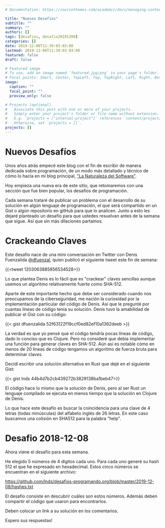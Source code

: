 ```yaml
---
# Documentation: https://sourcethemes.com/academic/docs/managing-content/

title: "Nuevos Desafios"
subtitle: ""
summary: ""
authors: []
tags: [desafios, desafio20191208]
categories: []
date: 2019-12-08T11:39:03-03:00
lastmod: 2019-12-08T11:39:03-03:00
featured: false
draft: false

# Featured image
# To use, add an image named `featured.jpg/png` to your page's folder.
# Focal points: Smart, Center, TopLeft, Top, TopRight, Left, Right, BottomLeft, Bottom, BottomRight.
image:
  caption: ""
  focal_point: ""
  preview_only: false

# Projects (optional).
#   Associate this post with one or more of your projects.
#   Simply enter your project's folder or file name without extension.
#   E.g. `projects = ["internal-project"]` references `content/project/deep-learning/index.md`.
#   Otherwise, set `projects = []`.
projects: []
---
```


# Nuevos Desafíos

Unos años atrás empecé este blog con el fin de escribir de manera dedicada sobre programación, de un modo más detallado y técnico de cómo lo hacía en mi blog principal, ["La Naturaleza del Software"](https://www.lnds.net/).

Hoy empieza una nueva era de este sitio, que retomaremos con una sección que fue bien popular, los desafíos de programación.

Cada semana trataré de publicar un problema con el desarrollo de su solución en algún lenguaje de programación, el que será compartido en un Gist o algún repositorio en gitHub para que lo analicen. Junto a esto les dejaré planteado un desafío para que ustedes resuelvan antes de la semana que sigue. Así que sin más dilaciones partamos.

# Crackeando Claves

Este desafío nace de una mini conversación en Twitter con Denis Fuenzalida [@dfuenzal](https://twitter.com/dfuenzal), quien publicó el siguiente tweet este fin de semana:

{{<tweet 1203063885856534528>}}

Lo que plantea Denis es lo fácil que es "crackear" claves sencillas aunque usemos un algoritmo relativamente fuerte como SHA-512.

Aparte de este importante hecho que debe ser considerado cuando nos preocupamos de la ciberseguridad, me nación la curiosidad por la implementación particular del código de Denis. Así que le pregunté por cuantas líneas de código tenía su solución. Denis tuvo la amabilidad de publicar el Gist con su código:

{{< gist dfuenzalida 52f63122f19ccf0ed82ef10a1362deeb  >}}

La verdad es que yo pensé que el código tendría pocas líneas de código, dado lo conciso que es Clojure. Pero no consideré que debía implementar una función para generar claves en SHA-512. Aún así es notable cómo en menos de 20 lineas de código tengamos un algoritmo de fuerza bruta para determinar claves.

Decidí escribir una solución alternativa en Rust que dejé en el siguiente Gist:

{{< gist lnds 44b4d7b2cb439272b3829138ba1beb47>}}

El código hace lo mismo que la solución de Denis, pero al ser Rust un lenguaje compilado se ejecuta en menos tiempo que la solución en Clojure de Denis.

Lo que hace este desafío es buscar la coincidencia para una clave de 4 letras (todas minúsculas) del alfabeto inglés de 26 letras. En este caso buscamos una colisión en SHA512 para la palabra "help".

# Desafio 2018-12-08

Ahora viene el desafío para esta semana.

He elegido 5 números de 4 dígitos cada uno. Para cada uno generé su hash 512 el que he expresado en hexadecimal. Estos cinco números se encuentran en el siguiente archivo:

https://github.com/lnds/desafios-programando.org/blob/master/2019-12-08/hashes.txt

El desafío consiste en descubrir cuáles son estos números. Además deben compartir el código que usaron para encontrarlos. 

Deben colocar un link a su solución en los comentarios. 

Espero sus respuestas!